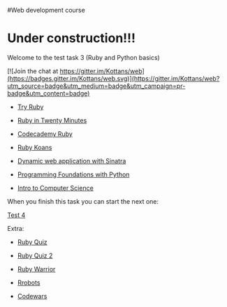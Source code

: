 #Web development course

# Under construction!!!

Welcome to the test task 3 (Ruby and Python basics)


[![Join the chat at https://gitter.im/Kottans/web](https://badges.gitter.im/Kottans/web.svg)](https://gitter.im/Kottans/web?utm_source=badge&utm_medium=badge&utm_campaign=pr-badge&utm_content=badge)


* [Try Ruby](http://tryruby.org/levels/1/challenges/0)

* [Ruby in Twenty Minutes](https://www.ruby-lang.org/en/documentation/quickstart/)

* [Codecademy Ruby](https://www.codecademy.com/learn/ruby)

* [Ruby Koans](http://www.rubykoans.com/)

* [Dynamic web application with Sinatra](https://classroom.udacity.com/courses/ud268/)

<!-- Python basics -->

* [Programming Foundations with Python](https://www.udacity.com/course/programming-foundations-with-python--ud036)

* [Intro to Computer Science](https://www.udacity.com/course/intro-to-computer-science--cs101)


When you finish this task you can start the next one:

[Test 4](https://github.com/Kottans/web/blob/master/README04.md)

Extra:

* [Ruby Quiz](http://rubyquiz.com/index.html)

* [Ruby Quiz 2](http://rubyquiz.strd6.com/)

* [Ruby Warrior](https://github.com/ryanb/ruby-warrior)

* [Rrobots](http://rrobots.rubyforge.org/index.html)

* [Codewars](www.codewars.com/r/6YJ8wA)

